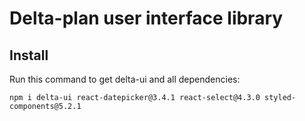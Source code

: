 # Delta-plan user interface library

## Install

Run this command to get delta-ui and all dependencies:

```console
npm i delta-ui react-datepicker@3.4.1 react-select@4.3.0 styled-components@5.2.1
```
